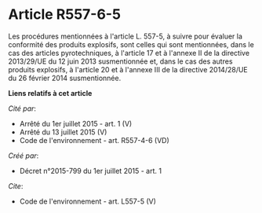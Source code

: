 # Article R557-6-5

Les procédures mentionnées à l'article L. 557-5, à suivre pour évaluer la conformité des produits explosifs, sont celles qui
sont mentionnées, dans le cas des articles pyrotechniques, à l'article 17 et à l'annexe II de la directive 2013/29/UE du 12
juin 2013 susmentionnée et, dans le cas des autres produits explosifs, à l'article 20 et à l'annexe III de la directive
2014/28/UE du 26 février 2014 susmentionnée.

**Liens relatifs à cet article**

_Cité par_:

  - Arrêté du 1er juillet 2015 - art. 1 (V)
  - Arrêté du 13 juillet 2015 (V)
  - Code de l'environnement - art. R557-4-6 (VD)

_Créé par_:

  - Décret n°2015-799 du 1er juillet 2015 - art. 1

_Cite_:

  - Code de l'environnement - art. L557-5 (V)
